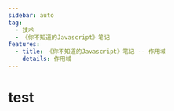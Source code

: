 ```yaml
---
sidebar: auto
tag:
  - 技术
  - 《你不知道的Javascript》笔记
features:
  - title: 《你不知道的Javascript》笔记 -- 作用域
    details: 作用域
---
```


# test